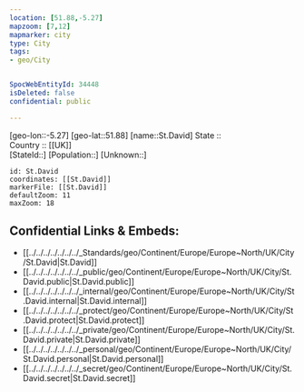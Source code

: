 ```yaml
---
location: [51.88,-5.27] 
mapzoom: [7,12] 
mapmarker: city 
type: City
tags:
- geo/City


SpocWebEntityId: 34448
isDeleted: false
confidential: public

---
```

[geo-lon::-5.27] 
[geo-lat::51.88] 
[name::St.David] 
State ::  
Country :: [[UK]]  
[StateId::] 
[Population::] 
[Unknown::] 


```leaflet
id: St.David
coordinates: [[St.David]] 
markerFile: [[St.David]] 
defaultZoom: 11 
maxZoom: 18
```


## Confidential Links & Embeds: 
- [[../../../../../../../_Standards/geo/Continent/Europe/Europe~North/UK/City/St.David|St.David]] 
- [[../../../../../../../_public/geo/Continent/Europe/Europe~North/UK/City/St.David.public|St.David.public]] 
- [[../../../../../../../_internal/geo/Continent/Europe/Europe~North/UK/City/St.David.internal|St.David.internal]] 
- [[../../../../../../../_protect/geo/Continent/Europe/Europe~North/UK/City/St.David.protect|St.David.protect]] 
- [[../../../../../../../_private/geo/Continent/Europe/Europe~North/UK/City/St.David.private|St.David.private]] 
- [[../../../../../../../_personal/geo/Continent/Europe/Europe~North/UK/City/St.David.personal|St.David.personal]] 
- [[../../../../../../../_secret/geo/Continent/Europe/Europe~North/UK/City/St.David.secret|St.David.secret]] 
